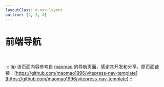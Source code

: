 ```yaml
---
layoutClass: m-nav-layout
outline: [2, 3, 4]
---
```


<script setup>
import MNavLinks from './components/MNavLinks.vue'

import { NAV_DATA } from './data'
</script>
<style src="./index.scss"></style>

# 前端导航

<MNavLinks v-for="{title, items} in NAV_DATA" :title="title" :items="items"/>

<br />

::: tip
该页面内容参考自 [maomao](https://github.com/maomao1996) 的导航页面，感谢其开发和分享。原页面链接：[https://github.com/maomao1996/vitepress-nav-template](https://github.com/maomao1996/vitepress-nav-template)
:::

